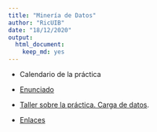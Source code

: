 ```yaml
---
title: "Minería de Datos"
author: "RicUIB"
date: "18/12/2020"
output: 
  html_document: 
    keep_md: yes
---
```






* Calendario de la práctica

* [Enunciado](github.com/ricuib/MD_2021/Enunciado_netflix_MD.Rmd)

* [Taller sobre la práctica. Carga de datos](github.com/ricuib/MD_2021/).



* [Enlaces](https://ricuib.github.io/Enlaces)

